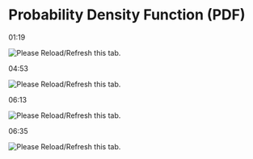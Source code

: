 Probability Density Function (PDF) 
===================================

﻿01:19﻿

![Please Reload/Refresh this tab.](https://storage.googleapis.com/askify-screenshot/OSjrUF0MkseKhHUgi4Do1evgFDg2/extension_screenshots/screenshot_default_c7698e20-8883-4309-874f-ef2ff0a82057.jpeg)

  

  

﻿04:53﻿

![Please Reload/Refresh this tab.](https://storage.googleapis.com/askify-screenshot/OSjrUF0MkseKhHUgi4Do1evgFDg2/extension_screenshots/screenshot_default_59223630-67bd-4c1a-99d5-9bf059c8f6d0.jpeg)

  

  

﻿06:13﻿

![Please Reload/Refresh this tab.](https://storage.googleapis.com/askify-screenshot/OSjrUF0MkseKhHUgi4Do1evgFDg2/extension_screenshots/screenshot_default_fb018c47-3a8d-40e1-961c-718e45f8373b.jpeg)

  

  

﻿06:35﻿

![Please Reload/Refresh this tab.](https://storage.googleapis.com/askify-screenshot/OSjrUF0MkseKhHUgi4Do1evgFDg2/extension_screenshots/screenshot_default_1aee439b-4aad-4fb7-b759-ea76bbbbe239.jpeg)